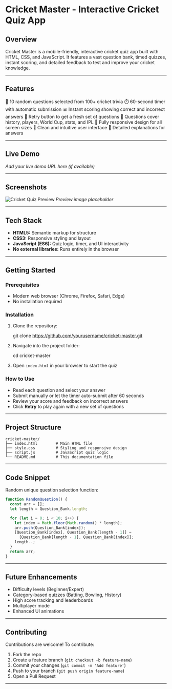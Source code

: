 # Cricket Master - Interactive Cricket Quiz App

## Overview

Cricket Master is a mobile-friendly, interactive cricket quiz app built with HTML, CSS, and JavaScript. It features a vast question bank, timed quizzes, instant scoring, and detailed feedback to test and improve your cricket knowledge.

---

## Features

🎯 10 random questions selected from 100+ cricket trivia
⏱️ 60-second timer with automatic submission
📊 Instant scoring showing correct and incorrect answers
🔄 Retry button to get a fresh set of questions
🏏 Questions cover history, players, World Cup, stats, and IPL
📱 Fully responsive design for all screen sizes
🎨 Clean and intuitive user interface
📝 Detailed explanations for answers

---

## Live Demo

*Add your live demo URL here (if available)*

---

## Screenshots

![Cricket Quiz Preview](quiz-preview.jpg)
*Preview image placeholder*

---

## Tech Stack

* **HTML5:** Semantic markup for structure
* **CSS3:** Responsive styling and layout
* **JavaScript (ES6):** Quiz logic, timer, and UI interactivity
* **No external libraries:** Runs entirely in the browser

---

## Getting Started

### Prerequisites

* Modern web browser (Chrome, Firefox, Safari, Edge)
* No installation required

### Installation

1. Clone the repository:

   git clone https://github.com/yourusername/cricket-master.git

2. Navigate into the project folder:


   cd cricket-master
   
4. Open `index.html` in your browser to start the quiz

### How to Use

* Read each question and select your answer
* Submit manually or let the timer auto-submit after 60 seconds
* Review your score and feedback on incorrect answers
* Click **Retry** to play again with a new set of questions

---

## Project Structure

```
cricket-master/
├── index.html        # Main HTML file
├── style.css         # Styling and responsive design
├── script.js         # JavaScript quiz logic
└── README.md         # This documentation file
```

---

## Code Snippet

Random unique question selection function:

```javascript
function RandomQuestion() {
  const arr = [];
  let length = Question_Bank.length;

  for (let i = 0; i < 10; i++) {
    let index = Math.floor(Math.random() * length);
    arr.push(Question_Bank[index]);
    [Question_Bank[index], Question_Bank[length - 1]] =
      [Question_Bank[length - 1], Question_Bank[index]];
    length--;
  }
  return arr;
}
```

---

## Future Enhancements

* Difficulty levels (Beginner/Expert)
* Category-based quizzes (Batting, Bowling, History)
* High score tracking and leaderboards
* Multiplayer mode
* Enhanced UI animations

---

## Contributing

Contributions are welcome! To contribute:

1. Fork the repo
2. Create a feature branch (`git checkout -b feature-name`)
3. Commit your changes (`git commit -m 'Add feature'`)
4. Push to your branch (`git push origin feature-name`)
5. Open a Pull Request

---

